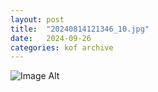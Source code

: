 ```yaml
---
layout:	post
title:	"20240814121346_10.jpg"
date:	2024-09-26
categories:	kof archive
---
```


![Image Alt](https://k0f.github.io/assets/20240814121346_10.jpg)